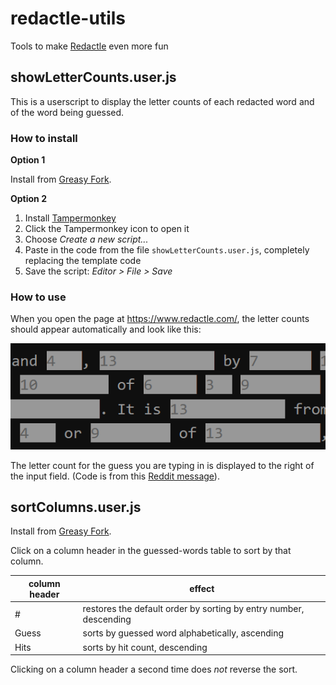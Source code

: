 # redactle-utils
Tools to make [Redactle](https://www.redactle.com/) even more fun

## showLetterCounts.user.js

This is a userscript to display the letter counts of each redacted word and
of the word being guessed.

### How to install

**Option 1**

Install from [Greasy Fork](https://greasyfork.org/en/scripts/445440-showlettercounts).

**Option 2**
1. Install [Tampermonkey](https://www.tampermonkey.net/)
2. Click the Tampermonkey icon to open it
3. Choose _Create a new script..._
4. Paste in the code from the file `showLetterCounts.user.js`, completely replacing the template code
5. Save the script: _Editor > File > Save_

### How to use
When you open the page at https://www.redactle.com/, the letter counts should appear automatically and look like this:

![Letter count example](images/letter-counts.png)

The letter count for the guess you are typing in is displayed to the right of the input field. (Code is from this [Reddit message](https://www.reddit.com/r/Redactle/comments/uui6kg/redactle_count_display)).

## sortColumns.user.js

Install from [Greasy Fork](https://greasyfork.org/en/scripts/446137-sortcolumns).

Click on a column header in the guessed-words table to sort by that column.

|column header|effect|
|-|-|
|#|restores the default order by sorting by entry number, descending|
|Guess|sorts by guessed word alphabetically, ascending|
|Hits|sorts by hit count, descending|

Clicking on a column header a second time does _not_ reverse the sort.

